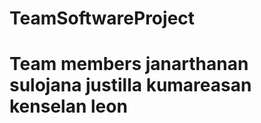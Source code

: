 # TeamSoftwareProject

Team members
janarthanan
sulojana
justilla
kumareasan
kenselan
leon
=============================